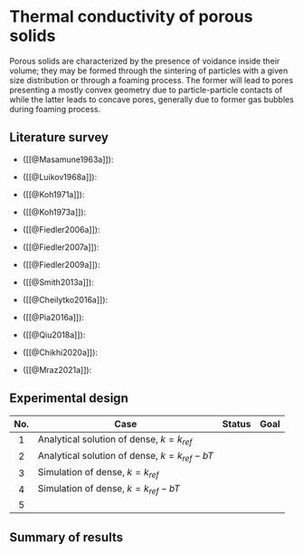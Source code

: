 # Thermal conductivity of porous solids

Porous solids are characterized by the presence of voidance inside their volume; they may be formed through the sintering of particles with a given size distribution or through a foaming process. The former will lead to pores presenting a mostly convex geometry due to particle-particle contacts of  while the latter leads to concave pores, generally due to former gas bubbles during foaming process.

## Literature survey

- ([[@Masamune1963a]]):

- ([[@Luikov1968a]]):

- ([[@Koh1971a]]):

- ([[@Koh1973a]]):

- ([[@Fiedler2006a]]):

- ([[@Fiedler2007a]]):

- ([[@Fiedler2009a]]):

- ([[@Smith2013a]]):

- ([[@Cheilytko2016a]]):

- ([[@Pia2016a]]):

- ([[@Qiu2018a]]):

- ([[@Chikhi2020a]]):

- ([[@Mraz2021a]]):

## Experimental design

| No. | Case                                         | Status | Goal |
| :-: | -------------------------------------------- | :----: | ---- |
|  1  | Analytical solution of dense, $k=k_{ref}$    |        |      |
|  2  | Analytical solution of dense, $k=k_{ref}-bT$ |        |      |
|  3  | Simulation of dense, $k=k_{ref}$             |        |      |
|  4  | Simulation of dense, $k=k_{ref}-bT$          |        |      |
|  5  |                                              |        |      |

## Summary of results

